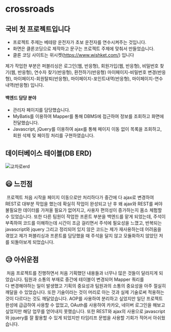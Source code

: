 # crossroads
## 국비 첫 프로젝트입니다
* 프로젝트 주제는 베테랑 운전자가 초보 운전자를 연수시켜주는 것입니다.
* 화면은 클론코딩으로 제작하고 문구는 프로젝트 주제에 맞춰서 만들었습니다.
* 클론 코딩 사이트는 위시켓(https://www.wishket.com/) 입니다

제가 작업한 부분은 퍼블리싱은 로그인(웹, 반응형), 회원가입(웹, 반응형), 비밀번호 찾기(웹, 반응형), 연수자 찾기(반응형), 환전하기(반응형)
마이페이지-비밀번호 변경(반응형), 마이페이지-회원탈퇴(반응형), 마이페이지-포인트내역(반응형), 마이페이지-연수내역(반응형) 입니다.

#### 백엔드 담당 분야
- 관리자 페이지를 담당했습니다.
- MyBatis를 이용하여 Mapper를 통해 DBMS에 접근하여 정보를 조회하고 화면에 전달했습니다.
- Javascript, jQuery를 이용하여 ajax를 통해 페이지 이동 없이 목록을 조회하고, 회원 삭제 및 페이징 처리를 구현하였습니다.

## 데이터베이스 테이블(DB ERD)
![교차로erd](https://user-images.githubusercontent.com/105581479/209526510-f81de642-9634-412c-99c3-c17aef82fc18.png)


## 😃 느낀점

&nbsp;프로젝트 처음 시작을 페이지 이동으로만 처리하다가 중간에 다 ajax로 변경하여 REST로 대부분 작업을 했는데 확실히 작업이 완성되고 난 후 왜 ajax와 REST를 써야
불필요한 데이터를 가져올 필요가 없어지고, 사용자 편의성이 증가하는지 몸소 체험할 수 있었습니다. 또한 다른 팀원이 작업한 프론트 부분을 백엔드를 맡게 되었는데, 
주석이 부족하여 코드를 이해하는데 시간이 조금 걸리면서 주석에 필요성을 느꼈고, 반복되는 javascript와 jquery 그리고 정리되어 있지 않은 코드는 
제가 재사용하는데 어려움을 겪었고 제가 퍼블리싱과 프론트를 담당했을 때 주석을 달지 않고 모듈화하지 않았던 저를 되돌아보게 되었습니다.

## 😥 아쉬운점

&nbsp;처음 프로젝트를 진행하면서 처음 기획했던 내용들과 너무나 많은 것들이 달라지게 되었습니다. 팀원과 소통의 부재로 중간에 테이블이 변경되어 Mapper 쿼리를   
다 변경해야하는 일이 발생했고 기획의 중요성과 팀원과의 소통의 중요성을 아주 절실히 깨달을 수 있었습니다. 또한 기술이라는 것이 머리로 아는 것과
실제 기술로써 적용하는 것이 다르다는 것도 깨달았습니다. AOP를 사용하여 분리하고 싶었지만 일단 프로젝트 완성에 급급하여 사용할 수 없었고, 
OAuth를 사용하여 카카오, 네이버 로그인을 해보고 싶었지만 해당 업무를 얻어내지 못했습니다. 또한 REST와 ajax의 사용으로 javascript와 jquery를
잘 활용할 수 있게 되었지만 타임리프 문법을 사용할 기회가 적어서 아쉬웠습니다.
